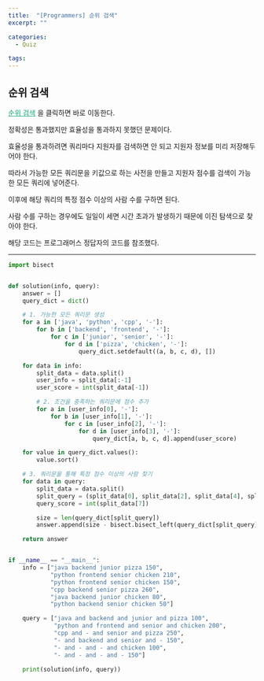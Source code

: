 ```yaml
---
title:  "[Programmers] 순위 검색"
excerpt: ""

categories:
  - Quiz

tags:
---
```


## 순위 검색

<a href="https://programmers.co.kr/learn/courses/30/lessons/72412" style="color:#0FA678">순위 검색</a> 을 클릭하면 바로 이동한다.

정확성은 통과했지만 효율성을 통과하지 못했던 문제이다.

효율성을 통과하려면 쿼리마다 지원자를 검색하면 안 되고 지원자 정보를 미리 저장해두어야 한다.

따라서 가능한 모든 쿼리문을 키값으로 하는 사전을 만들고 지원자 점수를 검색이 가능한 모든 쿼리에 넣어준다.

이후에 해당 쿼리의 특정 점수 이상의 사람 수를 구하면 된다.

사람 수를 구하는 경우에도 일일이 세면 시간 초과가 발생하기 때문에 이진 탐색으로 찾아야 한다.

해당 코드는 프로그래머스 정답자의 코드를 참조했다.

---

```python
import bisect


def solution(info, query):
    answer = []
    query_dict = dict()

    # 1. 가능한 모든 쿼리문 생성
    for a in ['java', 'python', 'cpp', '-']:
        for b in ['backend', 'frontend', '-']:
            for c in ['junior', 'senior', '-']:
                for d in ['pizza', 'chicken', '-']:
                    query_dict.setdefault((a, b, c, d), [])

    for data in info:
        split_data = data.split()
        user_info = split_data[:-1]
        user_score = int(split_data[-1])

        # 2. 조건을 충족하는 쿼리문에 점수 추가
        for a in [user_info[0], '-']:
            for b in [user_info[1], '-']:
                for c in [user_info[2], '-']:
                    for d in [user_info[3], '-']:
                        query_dict[a, b, c, d].append(user_score)

    for value in query_dict.values():
        value.sort()

    # 3. 쿼리문을 통해 특정 점수 이상의 사람 찾기
    for data in query:
        split_data = data.split()
        split_query = (split_data[0], split_data[2], split_data[4], split_data[6])
        query_score = int(split_data[7])

        size = len(query_dict[split_query])
        answer.append(size - bisect.bisect_left(query_dict[split_query], query_score))

    return answer


if __name__ == "__main__":
    info = ["java backend junior pizza 150",
            "python frontend senior chicken 210",
            "python frontend senior chicken 150",
            "cpp backend senior pizza 260",
            "java backend junior chicken 80",
            "python backend senior chicken 50"]

    query = ["java and backend and junior and pizza 100",
             "python and frontend and senior and chicken 200",
             "cpp and - and senior and pizza 250",
             "- and backend and senior and - 150",
             "- and - and - and chicken 100",
             "- and - and - and - 150"]

    print(solution(info, query))
```

<br>
